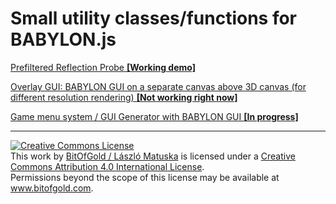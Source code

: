 # Small utility classes/functions for BABYLON.js

<a href="prefilter/">Prefiltered Reflection Probe <b>[Working demo]</b></a><br>

<a href="overlaygui/">Overlay GUI: BABYLON GUI on a separate canvas above 3D canvas (for different resolution rendering) <b>[Not working right now]</b></a><br>

<a href="menusystem/">Game menu system / GUI Generator with BABYLON GUI <b>[In progress]</b></a><br>

<hr>
<a rel="license" href="http://creativecommons.org/licenses/by/4.0/"><img alt="Creative Commons License" style="border-width:0" src="https://i.creativecommons.org/l/by/4.0/88x31.png" /></a><br />This work by <a xmlns:cc="http://creativecommons.org/ns#" href="https://www.bitofgold.com" property="cc:attributionName" rel="cc:attributionURL">BitOfGold / László Matuska</a> is licensed under a <a rel="license" href="http://creativecommons.org/licenses/by/4.0/">Creative Commons Attribution 4.0 International License</a>.<br />Permissions beyond the scope of this license may be available at <a xmlns:cc="http://creativecommons.org/ns#" href="https://www.bitofgold.com" rel="cc:morePermissions">www.bitofgold.com</a>.
